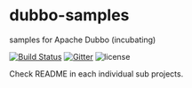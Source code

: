 # dubbo-samples
samples for Apache Dubbo (incubating)

[![Build Status](https://travis-ci.org/dubbo/dubbo-samples.svg?branch=master)](https://travis-ci.org/dubbo/dubbo-samples) 
[![Gitter](https://badges.gitter.im/alibaba/dubbo.svg)](https://gitter.im/alibaba/dubbo?utm_source=badge&utm_medium=badge&utm_campaign=pr-badge)
![license](https://img.shields.io/github/license/dubbo/dubbo-samples.svg)

Check README in each individual sub projects.

